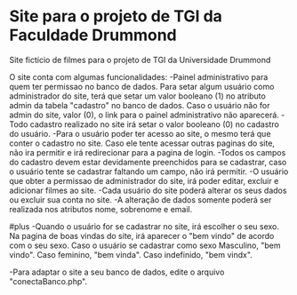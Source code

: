 # Site para o projeto de TGI da Faculdade Drummond

Site fictício de filmes para o projeto de TGI da Universidade Drummond

O site conta com algumas funcionalidades:
-Painel administrativo para quem ter permissao no banco de dados.
 Para setar algum usuário como administrador do site, terá que setar um valor booleano (1) no atributo admin da tabela "cadastro" no banco de dados.  Caso o usuário não for admin do site, valor (0), o link para o painel administrativo não aparecerá.
-Todo cadastro realizado no site irá setar o valor booleano (0) no cadastro do usuário.
-Para o usuário poder ter acesso ao site, o mesmo terá que conter o cadastro no site. Caso ele tente acessar outras paginas do site, não ira permitir e irá redirecionar para a pagina de login.
-Todos os campos do cadastro devem estar devidamente preenchidos para se cadastrar, caso o usuário tente se cadastrar faltando um campo, não irá permitir.
-O usuário que obter a permissao de administrador do site, irá poder editar, excluir e adicionar filmes ao site.
-Cada usuário do site poderá alterar os seus dados ou excluir sua conta no site.
-A alteração de dados somente poderá ser realizada nos atributos nome, sobrenome e email.

#plus
-Quando o usuário for se cadastrar no site, irá escolher o seu sexo. Na pagina de boas vindas do site, irá aparecer o "bem vindo" de acordo com o seu sexo.
 Caso o usuário se cadastrar como sexo Masculino, "bem vindo". Caso feminino, "bem vinda". Caso indefinido, "bem vindx".

-Para adaptar o site a seu banco de dados, edite o arquivo "conectaBanco.php".
